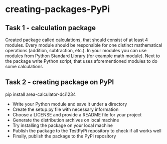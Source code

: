 # creating-packages-PyPi

## Task 1 - calculation package

Created package called calculations, that should consist of at least 4 modules.
Every module should be responsible for one distinct mathematical operations (addition, subtraction, etc.).
In your modules you can use modules from Python Standard Library (for example math module).
Next to the package write Python script, that uses aforementioned modules to do some calculations

## Task 2 - creating package on PyPI

pip install area-calculator-dci1234  


- Write your Python module and save it under a directory  
- Create the setup.py file with necessary information  
- Choose a LICENSE and provide a README file for your project  
- Generate the distribution archives on local machine  
- Try installing the package on your local machine  
- Publish the package to the TestPyPi repository to check if all works well  
- Finally, publish the package to the PyPi repository  
